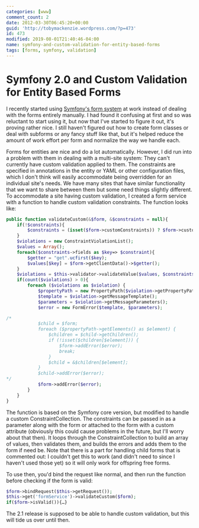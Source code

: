 ```yaml
---
categories: [www]
comment_count: 2
date: 2012-03-30T06:45:20+00:00
guid: 'http://tobymackenzie.wordpress.com/?p=473'
id: 473
modified: 2019-08-01T21:40:46-04:00
name: symfony-and-custom-validation-for-entity-based-forms
tags: [forms, symfony, validation]
---
```


Symfony 2.0 and Custom Validation for Entity Based Forms
========================================================

I recently started using [Symfony's form system](http://symfony.com/doc/current/book/forms.html) at work instead of dealing with the forms entirely manually.  I had found it confusing at first and so was reluctant to start using it, but now that I've started to figure it out, it's proving rather nice.  I still haven't figured out how to create form classes or deal with subforms or any fancy stuff like that, but it's helped reduce the amount of work effort per form and normalize the way we handle each.

Forms for entities are nice and do a lot automatically.  However, I did run into a problem with them in dealing with a multi-site system:  They can't currently have custom validation applied to them.  The constraints are specified in annotations in the entity or YAML or other configuration files, which I don't think will easily accommodate being overridden for an individual site's needs.  We have many sites that have similar functionality that we want to share between them but some need things slightly different.  To accommodate a site having custom validation, I created a form service with a function to handle custom validation constraints.  The function looks like:

<!--more-->

``` php
public function validateCustom(&$form, &$constraints = null){
	if(!$constraints){
		$constraints = (isset($form->customConstraints)) ? $form->customConstraints : new ConstraintCollection();
	}
	$violations = new ConstraintViolationList();
	$values = Array();
	foreach($constraints->fields as $key=> $constraint){
		$getter = "get".ucfirst($key);
		$values[$key] = $form->getClientData()->$getter();
	}
	$violations = $this->validator->validateValue($values, $constraints);
	if(count($violations) > 0){
		foreach ($violations as $violation) {
			$propertyPath = new PropertyPath($violation->getPropertyPath());
			$template = $violation->getMessageTemplate();
			$parameters = $violation->getMessageParameters();
			$error = new FormError($template, $parameters);

/*
			$child = $form;
			foreach ($propertyPath->getElements() as $element) {
				$children = $child->getChildren();
				if (!isset($children[$element])) {
					$form->addError($error);
					break;
				}
				$child = &$children[$element];
			}
			$child->addError($error);
*/
			$form->addError($error);
		}
	}
}
```

The function is based on the Symfony core version, but modified to handle a custom ConstraintCollection.  The constraints can be passed in as a parameter along with the form or attached to the form with a custom attribute (obviously this could cause problems in the future, but I'll worry about that then).  It loops through the ConstraintCollection to build an array of values, then validates them, and builds the errors and adds them to the form if need be.  Note that there is a part for handling child forms that is commented out:  I couldn't get this to work (and didn't need to since I haven't used those yet) so it will only work for offspring free forms.

To use then, you'd bind the request like normal, and then run the function before checking if the form is valid:

``` php
$form->bindRequest($this->getRequest());
$this->get('formService')->validateCustom($form);
if($form->isValid()){…}
```

The 2.1 release is supposed to be able to handle custom validation, but this will tide us over until then.
